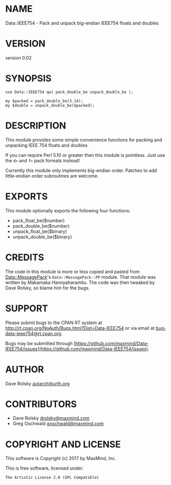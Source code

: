 # NAME

Data::IEEE754 - Pack and unpack big-endian IEEE754 floats and doubles

# VERSION

version 0.02

# SYNOPSIS

    use Data::IEEE754 qw( pack_double_be unpack_double_be );

    my $packed = pack_double_be(3.14);
    my $double = unpack_double_be($packed);

# DESCRIPTION

This module provides some simple convenience functions for packing and
unpacking IEEE 754 floats and doubles.

If you can require Perl 5.10 or greater then this module is pointless. Just
use the `d>` and `f>` pack formats instead!

Currently this module only implements big-endian order. Patches to add
little-endian order subroutines are welcome.

# EXPORTS

This module optionally exports the following four functions:

- pack\_float\_be($number)
- pack\_double\_be($number)
- unpack\_float\_be($binary)
- unpack\_double\_be($binary)

# CREDITS

The code in this module is more or less copied and pasted from
[Data::MessagePack](https://metacpan.org/pod/Data::MessagePack)'s `Data::MessagePack::PP` module. That module was
written by Makamaka Hannyaharamitu. The code was then tweaked by Dave Rolsky,
so blame him for the bugs.

# SUPPORT

Please submit bugs to the CPAN RT system at
http://rt.cpan.org/NoAuth/Bugs.html?Dist=Data-IEEE754 or via email at
bug-data-ieee754@rt.cpan.org.

Bugs may be submitted through [https://github.com/maxmind/Data-IEEE754/issues](https://github.com/maxmind/Data-IEEE754/issues).

# AUTHOR

Dave Rolsky <autarch@urth.org>

# CONTRIBUTORS

- Dave Rolsky <drolsky@maxmind.com>
- Greg Oschwald <goschwald@maxmind.com>

# COPYRIGHT AND LICENSE

This software is Copyright (c) 2017 by MaxMind, Inc.

This is free software, licensed under:

    The Artistic License 2.0 (GPL Compatible)
